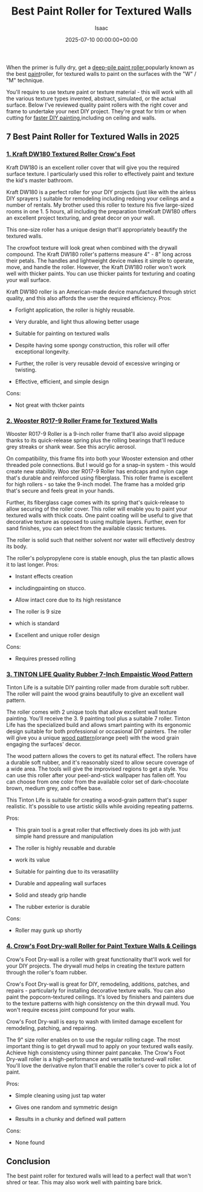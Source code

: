 ﻿---
title: Best Paint Roller for Textured Walls
description: When the primer is fully dry, get a deep-pile paint rollerhttpswww.pinterest.compin122371314860759495 , popularly known as the best paint roller, for textured...
slug: /best-paint-roller-for-textured-walls/
date: 2025-07-10 00:00:00+00:00
lastmod: 2025-07-10 00:00:00+03:00
author: Isaac
categories:

- Paint
tags:

- paint

- roller

- textured
layout: post
---

When the primer is fully dry, get a [deep-pile paint roller](https://www.pinterest.com/pin/122371314860759495/),popularly known as the best [paint](https://pestpolicy.com/best-paint-roller-for-ceilings/)roller, for textured walls to paint on the surfaces with the "W" / "M" technique.

You'll require to use texture paint or texture material - this will work with all the various texture types invented, abstract, simulated, or the actual surface. Below I've reviewed quality paint rollers with the right cover and frame to undertake your next DIY project. They're great for trim or when cutting for [faster DIY painting](https://www.moving.com/tips/how-to-paint-a-room-quickly/),including on ceiling and walls.

## 7 Best Paint Roller for Textured Walls in 2025

###  [1. Kraft DW180 Textured Roller Crow's Foot](https://www.amazon.com/dp/B000PC9K9U/?tag=p-policy-20)

Kraft DW180 is an excellent roller cover that will give you the required surface texture. I particularly used this roller to effectively paint and texture the kid's master bathroom.

Kraft DW180 is a perfect roller for your DIY projects (just like with the airless DIY sprayers ) suitable for remodeling including redoing your ceilings and a number of rentals. My brother used this roller to texture his five large-sized rooms in one 1. 5 hours, all including the preparation timeKraft DW180 offers an excellent project texturing, and great decor on your wall.

This one-size roller has a unique design that'll appropriately beautify the textured walls.

The crowfoot texture will look great when combined with the drywall compound. The Kraft DW180 roller's patterns measure 4" - 8" long across their petals. The handles and lightweight device makes it simple to operate, move, and handle the roller. However, the Kraft DW180 roller won't work well with thicker paints. You can use thicker paints for texturing and coating your wall surface.

Kraft DW180 roller is an American-made device manufactured through strict quality, and this also affords the user the required efficiency.
Pros:

- Forlight application, the roller is highly reusable.

- Very durable, and light thus allowing better usage

- Suitable for painting on textured walls

- Despite having some spongy construction, this roller will offer exceptional longevity.

- Further, the roller is very reusable devoid of excessive wringing or twisting.

- Effective, efficient, and simple design

Cons:

- Not great with thcker paints

###  [2. Wooster R017-9 Roller Frame for Textured Walls](https://www.amazon.com/dp/B00002N6IZ/?tag=p-policy-20)

Wooster R017-9 Roller is a 9-inch roller frame that'll also avoid slippage thanks to its quick-release spring plus the rolling bearings that'll reduce grey streaks or shank wear. See this acrylic aerosol.

On compatibility, this frame fits into both your Wooster extension and other threaded pole connections. But I would go for a snap-in system - this would create new stability. Woo ster R017-9 Roller has endcaps and nylon cage that's durable and reinforced using fiberglass. This roller frame is excellent for high rollers - so take the 9-inch model. The frame has a molded grip that's secure and feels great in your hands.

Further, its fiberglass cage comes with its spring that's quick-release to allow securing of the roller cover. This roller will enable you to paint your textured walls with thick coats. One paint coating will be useful to give that decorative texture as opposed to using multiple layers. Further, even for sand finishes, you can select from the available classic textures.

The roller is solid such that neither solvent nor water will effectively destroy its body.

The roller's polypropylene core is stable enough, plus the tan plastic allows it to last longer.
Pros:

- Instant effects creation

- includingpainting on stucco.

- Allow intact core due to its high resistance

- The roller is 9 size

- which is standard

- Excellent and unique roller design

Cons:

- Requires pressed rolling

###  [3. TINTON LIFE Quality Rubber 7-Inch Empaistic Wood Pattern](https://www.amazon.com/dp/B01N57UI86/?tag=p-policy-20)

Tinton Life is a suitable DIY painting roller made from durable soft rubber. The roller will paint the wood grains beautifully to give an excellent wall pattern.

The roller comes with 2 unique tools that allow excellent wall texture painting. You'll receive the 3. 9 painting tool plus a suitable 7 roller. Tinton Life has the specialized build and allows smart painting with its ergonomic design suitable for both professional or occasional DIY painters. The roller will give you a unique [wood pattern](https://pestpolicy.com/best-deck-stain-for-pressure-treated-wood/)(orange peel) with the wood grain engaging the surfaces' decor.

The wood pattern allows the covers to get its natural effect. The rollers have a durable soft rubber, and it's reasonably sized to allow secure coverage of a wide area. The tools will give the improvised regions to get a style. You can use this roller after your peel-and-stick wallpaper has fallen off. You can choose from one color from the available color set of dark-chocolate brown, medium grey, and coffee base.

This Tinton Life is suitable for creating a wood-grain pattern that's super realistic. It's possible to use artistic skills while avoiding repeating patterns.

Pros:

- This grain tool is a great roller that effectively does its job with just simple hand pressure and manipulation

- The roller is highly reusable and durable

- work its value

- Suitable for painting due to its verasatility

- Durable and appealing wall surfaces

- Solid and steady grip handle

- The rubber exterior is durable

Cons:

- Roller may gunk up shortly

###  [4. Crow's Foot Dry-wall Roller for Paint Texture Walls & Ceilings](https://www.amazon.com/dp/B0795B44G6/?tag=p-policy-20)

Crow's Foot Dry-wall is a roller with great functionality that'll work well for your DIY projects. The drywall mud helps in creating the texture pattern through the roller's foam rubber.

Crow's Foot Dry-wall is great for DIY, remodeling, additions, patches, and repairs - particularly for installing decorative texture walls. You can also paint the popcorn-textured ceilings. It's loved by finishers and painters due to the texture patterns with high consistency on the thin drywall mud. You won't require excess joint compound for your walls.

Crow's Foot Dry-wall is easy to wash with limited damage excellent for remodeling, patching, and repairing.

The 9" size roller enables on to use the regular rolling cage. The most important thing is to get drywall mud to apply on your textured walls easily. Achieve high consistency using thinner paint pancake. The Crow's Foot Dry-wall roller is a high-performance and versatile textured-wall roller. You'll love the derivative nylon that'll enable the roller's cover to pick a lot of paint.

Pros:

- Simple cleaning using just tap water

- Gives one random and symmetric design

- Results in a chunky and defined wall pattern

Cons:

- None found

##  Conclusion

The best paint roller for textured walls will lead to a perfect wall that won't shred or tear. This may also work well with painting bare brick.
